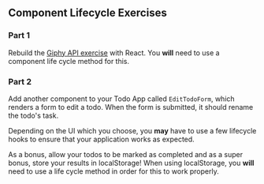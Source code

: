 ## Component Lifecycle Exercises

### Part 1 

Rebuild the [Giphy API exercise](https://www.rithmschool.com/courses/intermediate-javascript-part-2/ajax-exercises) with React. You **will** need to use a component life cycle method for this.

### Part 2

Add another component to your Todo App called `EditTodoForm`, which renders a form to edit a todo. When the form is submitted, it should rename the todo's task. 

Depending on the UI which you choose, you **may** have to use a few lifecycle hooks to ensure that your application works as expected.

As a bonus, allow your todos to be marked as completed and as a super bonus, store your results in localStorage! When using localStorage, you **will** need to use a life cycle method in order for this to work properly.

